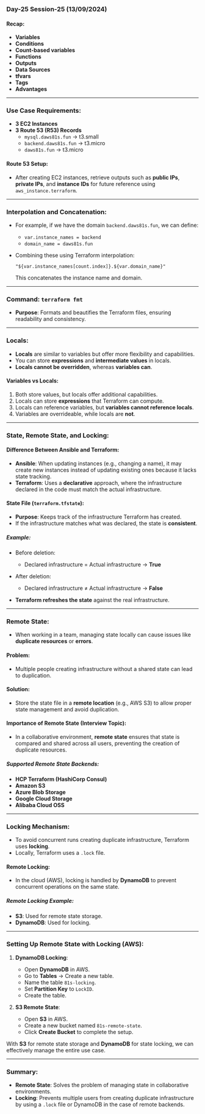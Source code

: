 ### Day-25 Session-25 (13/09/2024)

#### Recap:
- **Variables**
- **Conditions**
- **Count-based variables**
- **Functions**
- **Outputs**
- **Data Sources**
- **tfvars**
- **Tags**
- **Advantages**

---

### Use Case Requirements:
- **3 EC2 Instances**
- **3 Route 53 (R53) Records**
  - `mysql.daws81s.fun` → t3.small
  - `backend.daws81s.fun` → t3.micro
  - `daws81s.fun` → t3.micro

#### Route 53 Setup:
- After creating EC2 instances, retrieve outputs such as **public IPs**, **private IPs**, and **instance IDs** for future reference using `aws_instance.terraform`.

---

### Interpolation and Concatenation:
- For example, if we have the domain `backend.daws81s.fun`, we can define:
  - `var.instance_names = backend`
  - `domain_name = daws81s.fun`
  
- Combining these using Terraform interpolation:
  ```hcl
  "${var.instance_names[count.index]}.${var.domain_name}"
  ```
  This concatenates the instance name and domain.

---

### Command: `terraform fmt`
- **Purpose**: Formats and beautifies the Terraform files, ensuring readability and consistency.

---

### Locals:
- **Locals** are similar to variables but offer more flexibility and capabilities.
- You can store **expressions** and **intermediate values** in locals.
- **Locals cannot be overridden**, whereas **variables can**.

#### Variables vs Locals:
1. Both store values, but locals offer additional capabilities.
2. Locals can store **expressions** that Terraform can compute.
3. Locals can reference variables, but **variables cannot reference locals**.
4. Variables are overrideable, while locals are **not**.

---

### State, Remote State, and Locking:

#### Difference Between Ansible and Terraform:
- **Ansible**: When updating instances (e.g., changing a name), it may create new instances instead of updating existing ones because it lacks state tracking.
- **Terraform**: Uses a **declarative** approach, where the infrastructure declared in the code must match the actual infrastructure.

#### State File (`terraform.tfstate`):
- **Purpose**: Keeps track of the infrastructure Terraform has created.
- If the infrastructure matches what was declared, the state is **consistent**.

##### Example:
- Before deletion:
  - Declared infrastructure = Actual infrastructure → **True**
  
- After deletion:
  - Declared infrastructure ≠ Actual infrastructure → **False**
  
- **Terraform refreshes the state** against the real infrastructure.

---

### Remote State:
- When working in a team, managing state locally can cause issues like **duplicate resources** or **errors**.
  
#### Problem:
- Multiple people creating infrastructure without a shared state can lead to duplication.

#### Solution:
- Store the state file in a **remote location** (e.g., AWS S3) to allow proper state management and avoid duplication.

#### Importance of Remote State (Interview Topic):
- In a collaborative environment, **remote state** ensures that state is compared and shared across all users, preventing the creation of duplicate resources.

##### Supported Remote State Backends:
- **HCP Terraform (HashiCorp Consul)**
- **Amazon S3**
- **Azure Blob Storage**
- **Google Cloud Storage**
- **Alibaba Cloud OSS**

---

### Locking Mechanism:
- To avoid concurrent runs creating duplicate infrastructure, Terraform uses **locking**.
- Locally, Terraform uses a `.lock` file.
  
#### Remote Locking:
- In the cloud (AWS), locking is handled by **DynamoDB** to prevent concurrent operations on the same state.

##### Remote Locking Example:
- **S3**: Used for remote state storage.
- **DynamoDB**: Used for locking.

---

### Setting Up Remote State with Locking (AWS):

1. **DynamoDB Locking**:
   - Open **DynamoDB** in AWS.
   - Go to **Tables** → Create a new table.
   - Name the table `81s-locking`.
   - Set **Partition Key** to `LockID`.
   - Create the table.

2. **S3 Remote State**:
   - Open **S3** in AWS.
   - Create a new bucket named `81s-remote-state`.
   - Click **Create Bucket** to complete the setup.

With **S3** for remote state storage and **DynamoDB** for state locking, we can effectively manage the entire use case.

---

### Summary:
- **Remote State**: Solves the problem of managing state in collaborative environments.
- **Locking**: Prevents multiple users from creating duplicate infrastructure by using a `.lock` file or DynamoDB in the case of remote backends.
